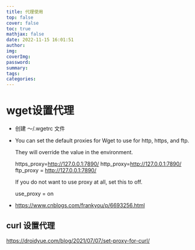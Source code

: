```yaml
---
title: 代理使用
top: false
cover: false
toc: true
mathjax: false
date: 2022-11-15 16:01:51
author:
img:
coverImg:
password:
summary:
tags:
categories:
---
```


# wget设置代理

- 创建 ～/.wgetrc 文件

- You can set the default proxies for Wget to use for http, https, and ftp.

  They will override the value in the environment.

  https_proxy=http://127.0.0.1:7890/
  http_proxy=http://127.0.0.1:7890/
  ftp_proxy = http://127.0.0.1:7890/

  If you do not want to use proxy at all, set this to off.

  use_proxy = on

- https://www.cnblogs.com/frankyou/p/6693256.html

## curl 设置代理
https://droidyue.com/blog/2021/07/07/set-proxy-for-curl/



